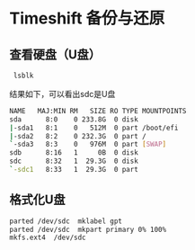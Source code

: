 # Timeshift 备份与还原


## 查看硬盘（U盘）

```sh
 lsblk
```

结果如下，可以看出sdc是U盘
```sh
NAME   MAJ:MIN RM   SIZE RO TYPE MOUNTPOINTS
sda      8:0    0 233.8G  0 disk
|-sda1   8:1    0   512M  0 part /boot/efi
|-sda2   8:2    0 232.3G  0 part /
`-sda3   8:3    0   976M  0 part [SWAP]
sdb      8:16   1     0B  0 disk
sdc      8:32   1  29.3G  0 disk
`-sdc1   8:33   1  29.3G  0 part
```

## 格式化U盘

```sh
parted /dev/sdc  mklabel gpt
parted /dev/sdc  mkpart primary 0% 100%
mkfs.ext4  /dev/sdc

```



